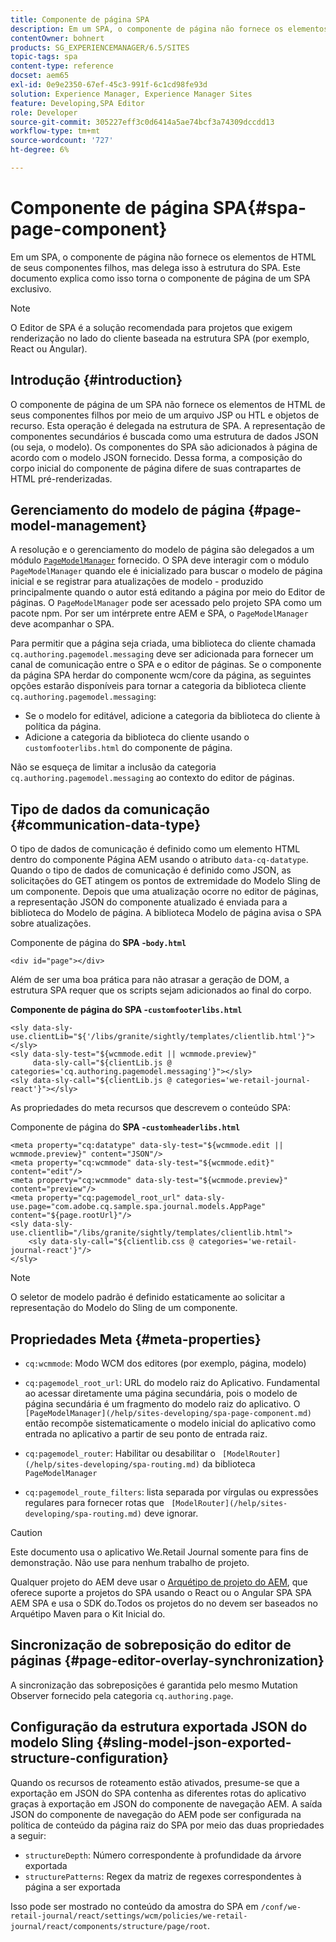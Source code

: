 ```yaml
---
title: Componente de página SPA
description: Em um SPA, o componente de página não fornece os elementos de HTML de seus componentes filhos, mas delega isso à estrutura do SPA. Este documento explica como isso torna o componente de página de um SPA exclusivo.
contentOwner: bohnert
products: SG_EXPERIENCEMANAGER/6.5/SITES
topic-tags: spa
content-type: reference
docset: aem65
exl-id: 0e9e2350-67ef-45c3-991f-6c1cd98fe93d
solution: Experience Manager, Experience Manager Sites
feature: Developing,SPA Editor
role: Developer
source-git-commit: 305227eff3c0d6414a5ae74bcf3a74309dccdd13
workflow-type: tm+mt
source-wordcount: '727'
ht-degree: 6%

---
```


# Componente de página SPA{#spa-page-component}

Em um SPA, o componente de página não fornece os elementos de HTML de seus componentes filhos, mas delega isso à estrutura do SPA. Este documento explica como isso torna o componente de página de um SPA exclusivo.

>[!NOTE]
>
>O Editor de SPA é a solução recomendada para projetos que exigem renderização no lado do cliente baseada na estrutura SPA (por exemplo, React ou Angular).

## Introdução {#introduction}

O componente de página de um SPA não fornece os elementos de HTML de seus componentes filhos por meio de um arquivo JSP ou HTL e objetos de recurso. Esta operação é delegada na estrutura de SPA. A representação de componentes secundários é buscada como uma estrutura de dados JSON (ou seja, o modelo). Os componentes do SPA são adicionados à página de acordo com o modelo JSON fornecido. Dessa forma, a composição do corpo inicial do componente de página difere de suas contrapartes de HTML pré-renderizadas.

## Gerenciamento do modelo de página {#page-model-management}

A resolução e o gerenciamento do modelo de página são delegados a um módulo [`PageModelManager`](/help/sites-developing/spa-blueprint.md#pagemodelmanager) fornecido. O SPA deve interagir com o módulo `PageModelManager` quando ele é inicializado para buscar o modelo de página inicial e se registrar para atualizações de modelo - produzido principalmente quando o autor está editando a página por meio do Editor de páginas. O `PageModelManager` pode ser acessado pelo projeto SPA como um pacote npm. Por ser um intérprete entre AEM e SPA, o `PageModelManager` deve acompanhar o SPA.

Para permitir que a página seja criada, uma biblioteca do cliente chamada `cq.authoring.pagemodel.messaging` deve ser adicionada para fornecer um canal de comunicação entre o SPA e o editor de páginas. Se o componente da página SPA herdar do componente wcm/core da página, as seguintes opções estarão disponíveis para tornar a categoria da biblioteca cliente `cq.authoring.pagemodel.messaging`:

* Se o modelo for editável, adicione a categoria da biblioteca do cliente à política da página.
* Adicione a categoria da biblioteca do cliente usando o `customfooterlibs.html` do componente de página.

Não se esqueça de limitar a inclusão da categoria `cq.authoring.pagemodel.messaging` ao contexto do editor de páginas.

## Tipo de dados da comunicação {#communication-data-type}

O tipo de dados de comunicação é definido como um elemento HTML dentro do componente Página AEM usando o atributo `data-cq-datatype`. Quando o tipo de dados de comunicação é definido como JSON, as solicitações do GET atingem os pontos de extremidade do Modelo Sling de um componente. Depois que uma atualização ocorre no editor de páginas, a representação JSON do componente atualizado é enviada para a biblioteca do Modelo de página. A biblioteca Modelo de página avisa o SPA sobre atualizações.

Componente de página do **SPA -`body.html`**

```
<div id="page"></div>
```

Além de ser uma boa prática para não atrasar a geração de DOM, a estrutura SPA requer que os scripts sejam adicionados ao final do corpo.

**Componente de página do SPA -`customfooterlibs.html`**

```
<sly data-sly-use.clientLib="${'/libs/granite/sightly/templates/clientlib.html'}"></sly>
<sly data-sly-test="${wcmmode.edit || wcmmode.preview}"
     data-sly-call="${clientLib.js @ categories='cq.authoring.pagemodel.messaging'}"></sly>
<sly data-sly-call="${clientLib.js @ categories='we-retail-journal-react'}"></sly>
```

As propriedades do meta recursos que descrevem o conteúdo SPA:

Componente de página do **SPA -`customheaderlibs.html`**

```
<meta property="cq:datatype" data-sly-test="${wcmmode.edit || wcmmode.preview}" content="JSON"/>
<meta property="cq:wcmmode" data-sly-test="${wcmmode.edit}" content="edit"/>
<meta property="cq:wcmmode" data-sly-test="${wcmmode.preview}" content="preview"/>
<meta property="cq:pagemodel_root_url" data-sly-use.page="com.adobe.cq.sample.spa.journal.models.AppPage" content="${page.rootUrl}"/>
<sly data-sly-use.clientlib="/libs/granite/sightly/templates/clientlib.html">
    <sly data-sly-call="${clientlib.css @ categories='we-retail-journal-react'}"/>
</sly>
```

>[!NOTE]
>
>O seletor de modelo padrão é definido estaticamente ao solicitar a representação do Modelo do Sling de um componente.

## Propriedades Meta {#meta-properties}

* `cq:wcmmode`: Modo WCM dos editores (por exemplo, página, modelo)
* `cq:pagemodel_root_url`: URL do modelo raiz do Aplicativo. Fundamental ao acessar diretamente uma página secundária, pois o modelo de página secundária é um fragmento do modelo raiz do aplicativo. O ` [PageModelManager](/help/sites-developing/spa-page-component.md)` então recompõe sistematicamente o modelo inicial do aplicativo como entrada no aplicativo a partir de seu ponto de entrada raiz.

* `cq:pagemodel_router`: Habilitar ou desabilitar o ` [ModelRouter](/help/sites-developing/spa-routing.md)` da biblioteca `PageModelManager`

* `cq:pagemodel_route_filters`: lista separada por vírgulas ou expressões regulares para fornecer rotas que ` [ModelRouter](/help/sites-developing/spa-routing.md)` deve ignorar.

>[!CAUTION]
>
>Este documento usa o aplicativo We.Retail Journal somente para fins de demonstração. Não use para nenhum trabalho de projeto.
>
>Qualquer projeto do AEM deve usar o [Arquétipo de projeto do AEM](https://experienceleague.adobe.com/docs/experience-manager-core-components/using/developing/archetype/overview.html?lang=pt-BR), que oferece suporte a projetos do SPA usando o React ou o Angular SPA SPA AEM SPA e usa o SDK do.Todos os projetos do no devem ser baseados no Arquétipo Maven para o Kit Inicial do.

## Sincronização de sobreposição do editor de páginas {#page-editor-overlay-synchronization}

A sincronização das sobreposições é garantida pelo mesmo Mutation Observer fornecido pela categoria `cq.authoring.page`.

## Configuração da estrutura exportada JSON do modelo Sling {#sling-model-json-exported-structure-configuration}

Quando os recursos de roteamento estão ativados, presume-se que a exportação em JSON do SPA contenha as diferentes rotas do aplicativo graças à exportação em JSON do componente de navegação AEM. A saída JSON do componente de navegação do AEM pode ser configurada na política de conteúdo da página raiz do SPA por meio das duas propriedades a seguir:

* `structureDepth`: Número correspondente à profundidade da árvore exportada
* `structurePatterns`: Regex da matriz de regexes correspondentes à página a ser exportada

Isso pode ser mostrado no conteúdo da amostra do SPA em `/conf/we-retail-journal/react/settings/wcm/policies/we-retail-journal/react/components/structure/page/root`.
